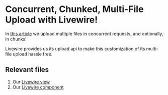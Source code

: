 # Concurrent, Chunked, Multi-File Upload with Livewire!

In [this article](https://fly.io/laravel-bytes/multi-file-upload-livewire/) we upload multiple files in concurrent requests, and optionally, in chunks!

Livewire provides us its upload api to make this customization of its multi-file upload hassle free.

## Relevant files
1. Our [Livewire view](https://github.com/KTanAug21/fly.io-livewire-snippets/blob/master/resources/views/livewire/multiple-file-uploader.blade) 
2. Our [Livewire component](https://github.com/KTanAug21/fly.io-livewire-snippets/blob/master/app/Http/Livewire/MultipleFileUploader)
